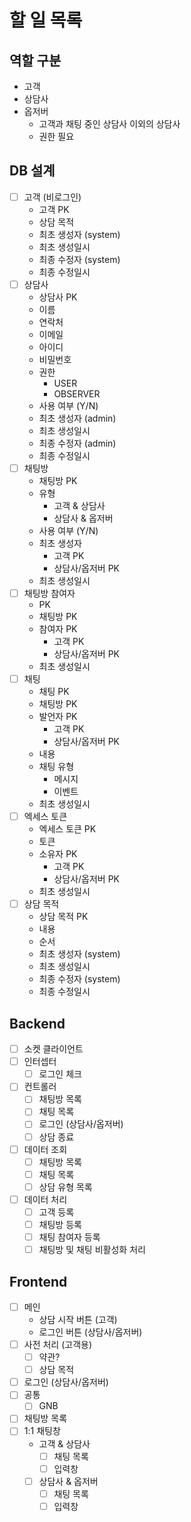 # 할 일 목록

## 역할 구분

- 고객
- 상담사
- 옵저버
  - 고객과 채팅 중인 상담사 이외의 상담사
  - 권한 필요
## DB 설계

- [ ] 고객 (비로그인)
    - 고객 PK
    - 상담 목적
    - 최초 생성자 (system)
    - 최초 생성일시
    - 최종 수정자 (system)
    - 최종 수정일시
- [ ] 상담사
  - 상담사 PK
  - 이름
  - 연락처
  - 이메일
  - 아이디
  - 비밀번호
  - 권한
    - USER
    - OBSERVER
  - 사용 여부 (Y/N)
  - 최초 생성자 (admin)
  - 최초 생성일시
  - 최종 수정자 (admin)
  - 최종 수정일시
- [ ] 채팅방
  - 채팅방 PK
  - 유형
    - 고객 & 상담사
    - 상담사 & 옵저버
  - 사용 여부 (Y/N)
  - 최초 생성자
    - 고객 PK
    - 상담사/옵저버 PK
  - 최초 생성일시
- [ ] 채팅방 참여자
  - PK
  - 채팅방 PK
  - 참여자 PK
    - 고객 PK
    - 상담사/옵저버 PK
  - 최초 생성일시
- [ ] 채팅
  - 채팅 PK
  - 채팅방 PK
  - 발언자 PK
    - 고객 PK
    - 상담사/옵저버 PK
  - 내용
  - 채팅 유형
    - 메시지
    - 이벤트
  - 최초 생성일시
- [ ] 엑세스 토큰
  - 엑세스 토큰 PK
  - 토큰
  - 소유자 PK
    - 고객 PK
    - 상담사/옵저버 PK
  - 최초 생성일시
- [ ] 상담 목적
  - 상담 목적 PK
  - 내용
  - 순서
  - 최초 생성자 (system)
  - 최초 생성일시
  - 최종 수정자 (system)
  - 최종 수정일시

## Backend

- [ ] 소켓 클라이언트
- [ ] 인터셉터
  - [ ] 로그인 체크
- [ ] 컨트롤러
  - [ ] 채팅방 목록
  - [ ] 채팅 목록
  - [ ] 로그인 (상담사/옵저버)
  - [ ] 상담 종료
- [ ] 데이터 조회
  - [ ] 채팅방 목록
  - [ ] 채팅 목록
  - [ ] 상담 유형 목록
- [ ] 데이터 처리
  - [ ] 고객 등록
  - [ ] 채팅방 등록
  - [ ] 채팅 참여자 등록
  - [ ] 채팅방 및 채팅 비활성화 처리

## Frontend

- [ ] 메인
  - 상담 시작 버튼 (고객)
  - 로그인 버튼 (상담사/옵저버)
- [ ] 사전 처리 (고객용)
  - [ ] 약관? 
  - [ ] 상담 목적
- [ ] 로그인 (상담사/옵저버)
- [ ] 공통
  - [ ] GNB
- [ ] 채팅방 목록
- [ ] 1:1 채팅창
  - 고객 & 상담사
    - [ ] 채팅 목록
    - [ ] 입력창
  - [ ] 상담사 & 옵저버
    - [ ] 채팅 목록
    - [ ] 입력창
